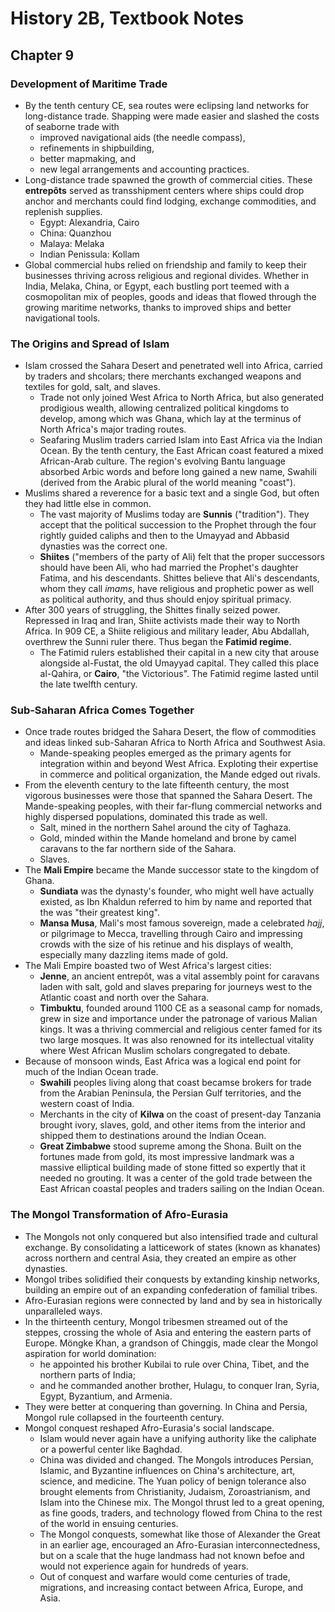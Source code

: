 # History 2B, Textbook Notes

## Chapter 9

### Development of Maritime Trade

- By the tenth century CE, sea routes were eclipsing land networks for long-distance trade. Shapping were made easier and slashed the costs of seaborne trade with
    - improved navigational aids (the needle compass),
    - refinements in shipbuilding,
    - better mapmaking, and
    - new legal arrangements and accounting practices.
- Long-distance trade spawned the growth of commercial cities. These **entrepôts** served as transshipment centers where ships could drop anchor and merchants could find lodging, exchange commodities, and replenish supplies.
    - Egypt: Alexandria, Cairo
    - China: Quanzhou
    - Malaya: Melaka
    - Indian Penissula: Kollam
- Global commercial hubs relied on friendship and family to keep their businesses thriving across religious and regional divides. Whether in India, Melaka, China, or Egypt, each bustling port teemed with a cosmopolitan mix of peoples, goods and ideas that flowed through the growing maritime networks, thanks to improved ships and better navigational tools.

### The Origins and Spread of Islam

- Islam crossed the Sahara Desert and penetrated well into Africa, carried by traders and shcolars; there merchants exchanged weapons and textiles for gold, salt, and slaves.
    - Trade not only joined West Africa to North Africa, but also generated prodigious wealth, allowing centralized political kingdoms to develop, among which was Ghana, which lay at the terminus of North Africa's major trading routes.
    - Seafaring Muslim traders carried Islam into East Africa via the Indian Ocean. By the tenth century, the East African coast featured a mixed African-Arab culture. The region's evolving Bantu language absorbed Arbic words and before long gained a new name, Swahili (derived from the Arabic plural of the world meaning "coast").
- Muslims shared a reverence for a basic text and a single God, but often they had little else in common. 
    - The vast majority of Muslims today are **Sunnis** ("tradition"). They accept that the political succession to the Prophet through the four rightly guided caliphs and then to the Umayyad and Abbasid dynasties was the correct one.
    - **Shiites** ("members of the party of Ali) felt that the proper successors should have been Ali, who had married the Prophet's daughter Fatima, and his descendants. Shittes believe that Ali's descendants, whom they call *imams*, have religious and prophetic power as well as political authority, and thus should enjoy spiritual primacy.
- After 300 years of struggling, the Shittes finally seized power. Repressed in Iraq and Iran, Shiite activists made their way to North Africa. In 909 CE, a Shiite religious and military leader, Abu Abdallah, overthrew the Sunni ruler there. Thus began the **Fatimid regime**.
    - The Fatimid rulers established their capital in a new city that arouse alongside al-Fustat, the old Umayyad capital. They called this place al-Qahira, or **Cairo**, "the Victorious". The Fatimid regime lasted until the late twelfth century.

### Sub-Saharan Africa Comes Together

- Once trade routes bridged the Sahara Desert, the flow of commodities and ideas linked sub-Saharan Africa to North Africa and Southwest Asia.
    - Mande-speaking peoples emerged as the primary agents for integration within and beyond West Africa. Exploting their expertise in commerce and political organization, the Mande edged out rivals.
- From the eleventh century to the late fifteenth century, the most vigorous businesses were those that spanned the Sahara Desert. The Mande-speaking peoples, with their far-flung commercial networks and highly dispersed populations, dominated this trade as well.
    - Salt, mined in the northern Sahel around the city of Taghaza.
    - Gold, minded within the Mande homeland and brone by camel caravans to the far northern side of the Sahara.
    - Slaves.
- The **Mali Empire** became the Mande successor state to the kingdom of Ghana.
    - **Sundiata** was the dynasty's founder, who might well have actually existed, as Ibn Khaldun referred to him by name and reported that the was "their greatest king". 
    - **Mansa Musa**, Mali's most famous sovereign, made a celebrated *hajj*, or pilgrimage to Mecca, travelling through Cairo and impressing crowds with the size of his retinue and his displays of wealth, especially many dazzling items made of gold.
- The Mali Empire boasted two of West Africa's largest cities:
    - **Jenne**, an ancient entrepôt, was a vital assembly point for caravans laden with salt, gold and slaves preparing for journeys west to the Atlantic coast and north over the Sahara.
    - **Timbuktu**, founded around 1100 CE as a seasonal camp for nomads, grew in size and importance under the patronage of various Malian kings. It was a thriving commercial and religious center famed for its two large mosques. It was also renowned for its intellectual vitality where West African Muslim scholars congregated to debate.
- Because of monsoon winds, East Africa was a logical end point for much of the Indian Ocean trade. 
    - **Swahili** peoples living along that coast becamse brokers for trade from the Arabian Peninsula, the Persian Gulf territories, and the western coast of India.
    - Merchants in the city of **Kilwa** on the coast of present-day Tanzania brought ivory, slaves, gold, and other items from the interior and shipped them to destinations around the Indian Ocean.
    - **Great Zimbabwe** stood supreme among the Shona. Built on the fortunes made from gold, its most impressive landmark was a massive elliptical building made of stone fitted so expertly that it needed no grouting. It was a center of the gold trade between the East African coastal peoples and traders sailing on the Indian Ocean.

### The Mongol Transformation of Afro-Eurasia

- The Mongols not only conquered but also intensified trade and cultural exchange. By consolidating a latticework of states (known as khanates) across northern and central Asia, they created an empire as other dynasties.
- Mongol tribes solidified their conquests by extanding kinship networks, building an empire out of an expanding confederation of familial tribes.
- Afro-Eurasian regions were connected by land and by sea in historically unparalleled ways.
- In the thirteenth century, Mongol tribesmen streamed out of the steppes, crossing the whole of Asia and entering the eastern parts of Europe. Möngke Khan, a grandson of Chinggis, made clear the Mongol aspiration for world domination:
    - he appointed his brother Kubilai to rule over China, Tibet, and the northern parts of India;
    - and he commanded another brother, Hulagu, to conquer Iran, Syria, Egypt, Byzantium, and Armenia.
- They were better at conquering than governing. In China and Persia, Mongol rule collapsed in the fourteenth century.
- Mongol conquest reshaped Afro-Eurasia's social landscape.
    - Islam would never again have a unifying authority like the caliphate or a powerful center like Baghdad. 
    - China was divided and changed. The Mongols introduces Persian, Islamic, and Byzantine influences on China's architecture, art, science, and medicine. The Yuan policy of benign tolerance also brought elements from Christianity, Judaism, Zoroastrianism, and Islam into the Chinese mix. The Mongol thrust led to a great opening, as fine goods, traders, and technology flowed from China to the rest of the world in ensuing centuries.
    - The Mongol conquests, somewhat like those of Alexander the Great in an earlier age, encouraged an Afro-Eurasian interconnectedness, but on a scale that the huge landmass had not known befoe and would not experience again for hundreds of years.
    - Out of conquest and warfare would come centuries of trade, migrations, and increasing contact between Africa, Europe, and Asia.
